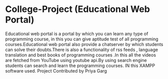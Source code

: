 # College-Project (Educational Web Portal)

Educational web portal is a portal by which you can learn any type of programming course, in this you can give aptitude test of all programming courses.Educational web portal also provide a chatserver by which students can solve their doubts.There is also a functionality of rss feeds , language translation and best books of programming courses .In this all the videos are fetched from YouTube using youtube api.By using search engine students can search and learn the programming courses.
IN this XAMPP software used.
Project Contributed by
Priya Garg
